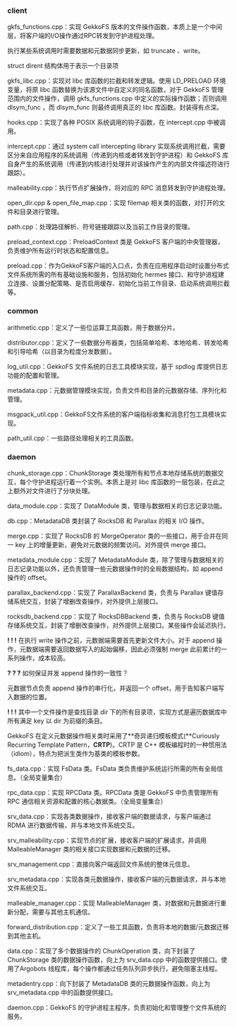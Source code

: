 ### client

gkfs_functions.cpp：实现 GekkoFS 版本的文件操作函数，本质上是一个中间层，将客户端的I/O操作通过RPC转发到守护进程处理。

执行某些系统调用时需要数据和元数据同步更新，如 truncate 、write。

struct dirent 结构体用于表示一个目录项

gkfs_libc.cpp：实现对 libc 库函数的拦截和转发逻辑。使用 LD_PRELOAD 环境变量，将原 libc 函数替换为该源文件中自定义的同名函数，对于 GekkoFS 管理范围内的文件操作，调用 gkfs_functions.cpp 中定义的实际操作函数；否则调用 dlsym_func ，而 dlsym_func 则最终调用真正的 libc 库函数。封装得有点深。

hooks.cpp：实现了各种 POSIX 系统调用的钩子函数，在 intercept.cpp 中被调用。

intercept.cpp：通过 system call intercepting library 实现系统调用拦截，需要区分来自应用程序的系统调用（传递到内核或者转发到守护进程）和 GekkoFS 库自身产生的系统调用（传递到内核进行处理并对该操作产生的内部文件描述符进行跟踪）。

malleability.cpp：执行节点扩展操作，将对应的 RPC 消息转发到守护进程处理。

open_dir.cpp & open_file_map.cpp：实现 filemap 相关类的函数，对打开的文件和目录进行管理。

path.cpp：处理路径解析、符号链接跟踪以及当前工作目录的管理。

preload_context.cpp：PreloadContext 类是 GekkoFS 客户端的中央管理器，负责维护所有运行时状态和配置信息。

preload.cpp：作为GekkoFS客户端的入口点，负责在应用程序启动时设置分布式文件系统所需的所有基础设施和服务，包括初始化 hermes 接口、和守护进程建立连接、设置分配策略、是否启用缓存、初始化当前工作目录、启动系统调用拦截等。

### common

arithmetic.cpp：定义了一些位运算工具函数，用于数据分片。

distributor.cpp：定义了一些数据分布器类，包括简单哈希、本地哈希、转发哈希和引导哈希（以目录为粒度分发数据）。

log_util.cpp：GekkoFS 文件系统的日志工具模块实现，基于 spdlog 库提供日志功能的配置和管理。

metadata.cpp：元数据管理模块实现，负责文件和目录的元数据存储、序列化和管理。

msgpack_util.cpp：GekkoFS文件系统的客户端指标收集和消息打包工具模块实现。

path_util.cpp：一些路径处理相关的工具函数。

### daemon

chunk_storage.cpp：ChunkStorage 类处理所有和节点本地存储系统的数据交互，每个守护进程运行着一个实例。本质上是对 libc 库函数的一层包装，在此之上额外对文件进行了分块处理。

data_module.cpp：实现了 DataModule 类，管理与数据相关的日志记录功能。

db.cpp：MetadataDB 类封装了 RocksDB 和 Parallax 的相关 I/O 操作。

merge.cpp：实现了 RocksDB 的 MergeOperator 类的一些接口，用于合并在同一 key 上的增量更新，避免对元数据的频繁访问。对外提供 merge 接口。

metadata_module.cpp：实现了 MetadataModule 类，除了管理与数据相关的日志记录功能以外，还负责管理一些元数据操作时的全局数据结构，如 append 操作的 offset。

parallax_backend.cpp：实现了 ParallaxBackend 类，负责与 Parallax 键值存储系统交互，封装了增删改查操作，对外提供上层接口。

rocksdb_backend.cpp：实现了 RocksDBBackend 类，负责与 RocksDB 键值存储系统交互，封装了增删改查操作，对外提供上层接口。某些操作会延迟执行。

**\! \! \!** 在执行 write 操作之前，元数据端需要首先更新文件大小。对于 append 操作，元数据端需要返回数据写入的起始偏移，因此必须强制 merge 此前累计的一系列操作，成本较高。

**? ? ?** 如何保证并发 append 操作的一致性？

元数据节点负责 append 操作的串行化，并返回一个 offset，用于告知客户端写入数据的位置。

**\! \! \!** 其中一个文件操作是查找目录 dir 下的所有目录项，实现方式是遍历数据库中所有满足 key 以 dir 为前缀的条目。

GekkoFS 在定义元数据操作相关类时采用了**奇异递归模板模式(**Curiously Recurring Template Pattern，**CRTP**)。CRTP 是 C++ 模板编程时的一种惯用法（idiom），特点为把派生类作为基类的模板参数。

fs_data.cpp：实现 FsData 类。FsData 类负责维护系统运行所需的所有全局信息。（全局变量集合）

rpc_data.cpp：实现 RPCData 类。RPCData 类是 GekkoFS 中负责管理所有 RPC 通信相关资源和配置的核心数据类。（全局变量集合）

srv_data.cpp：实现各类数据操作，接收客户端的数据请求，与客户端通过 RDMA 进行数据传输，并与本地文件系统交互。

srv_malleability.cpp：实现节点的扩展，接收客户端的扩展请求，并调用 MalleableManager 类的相关接口实现数据和元数据的迁移。

srv_management.cpp：直接向客户端返回文件系统的整体元信息。

srv_metadata.cpp：实现各类元数据操作，接收客户端的元数据请求，并与本地文件系统交互。

malleable_manager.cpp：实现 MalleableManager 类，对数据和元数据进行重新分配，需要与其他主机通信。

forward_distribution.cpp：定义了一些工具函数，负责将本地的数据/元数据迁移到其他主机。

data.cpp：实现了多个数据操作的 ChunkOperation 类，向下封装了 ChunkStorage 类的数据操作函数，向上为 srv_data.cpp 中的函数提供接口。使用了Argobots 线程库，每个操作都通过任务队列异步执行，避免阻塞主线程。

metadentry.cpp：向下封装了 MetadataDB 类的元数据操作函数，向上为 srv_metadata.cpp 中的函数提供接口。

daemon.cpp：GekkoFS 的守护进程主程序，负责初始化和管理整个文件系统的服务。
